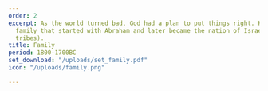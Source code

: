 ```yaml
---
order: 2
excerpt: As the world turned bad, God had a plan to put things right. He chose a special
  family that started with Abraham and later became the nation of Israel (with 12
  tribes).
title: Family
period: 1800-1700BC
set_download: "/uploads/set_family.pdf"
icon: "/uploads/family.png"

---
```

